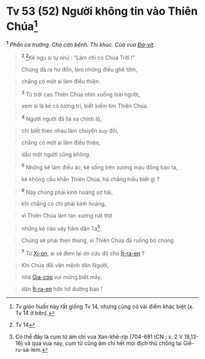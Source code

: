 # Tv 53 (52) Người không tin vào Thiên Chúa[^1]
<sup><b>1</b></sup> *Phần ca trưởng. Cho cơn bệnh. Thi khúc. Của vua [Đa-vít]().*


> <sup><b>2</b></sup> [^1*]Kẻ ngu si tự nhủ : “Làm chi có Chúa Trời !”
>


> Chúng đã ra hư đốn, làm những điều ghê tởm,
>


> chẳng có một ai làm điều thiện.
>


> <sup><b>3</b></sup> Từ trời cao Thiên Chúa nhìn xuống loài người,
>


> xem ai là kẻ có lương tri, biết kiếm tìm Thiên Chúa.
>


> <sup><b>4</b></sup> Người người đã lìa xa chính lộ,
>


> chỉ biết theo nhau làm chuyện suy đồi,
>


> chẳng có một ai làm điều thiện,
>


> dẫu một người cũng không.
>


> <sup><b>5</b></sup> Những kẻ làm điều ác, kẻ sống trên xương máu đồng bào ta,
>


> kẻ không cầu khẩn Thiên Chúa, há chẳng hiểu biết gì ?
>


> <sup><b>6</b></sup> Này chúng phải kinh hoàng sợ hãi,
>


> khi chẳng có chi phải kinh hoàng,
>


> vì Thiên Chúa làm tan xương nát thịt
>


> những kẻ nào vây hãm dân Ta[^2].
>


> Chúng sẽ phải thẹn thùng, vì Thiên Chúa đã ruồng bỏ chúng.
>


> <sup><b>7</b></sup> Từ [Xi-on](), ai sẽ đem lại ơn cứu độ cho [Ít-ra-en]() ?
>


> Khi Chúa đổi vận mệnh dân Người,
>


> nhà [Gia-cóp]() vui mừng biết mấy,
>


> dân [Ít-ra-en]() hớn hở dường bao !
>

[^1]: *Tv giáo huấn* này rất giống Tv 14, nhưng cũng có vài điểm khác biệt (x. Tv 14 ở trên).
[^2]: Có thể đây là cụm từ ám chỉ vua Xan-khê-ríp (704-681 tCN ; x. 2 V 18,13-16) và qua vua này, cụm từ cũng ám chỉ hết mọi địch thù chống lại Giê-ru-sa-lem.
[^1*]: Tv 14